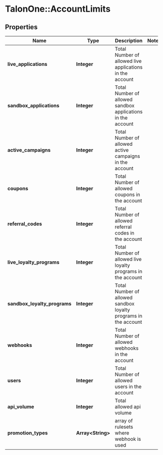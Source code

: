 # TalonOne::AccountLimits

## Properties
Name | Type | Description | Notes
------------ | ------------- | ------------- | -------------
**live_applications** | **Integer** | Total Number of allowed live applications in the account | 
**sandbox_applications** | **Integer** | Total Number of allowed sandbox applications in the account | 
**active_campaigns** | **Integer** | Total Number of allowed active campaigns in the account | 
**coupons** | **Integer** | Total Number of allowed coupons in the account | 
**referral_codes** | **Integer** | Total Number of allowed referral codes in the account | 
**live_loyalty_programs** | **Integer** | Total Number of allowed live loyalty programs in the account | 
**sandbox_loyalty_programs** | **Integer** | Total Number of allowed sandbox loyalty programs in the account | 
**webhooks** | **Integer** | Total Number of allowed webhooks in the account | 
**users** | **Integer** | Total Number of allowed users in the account | 
**api_volume** | **Integer** | Total allowed api volume | 
**promotion_types** | **Array&lt;String&gt;** | array of rulesets where webhook is used | 


